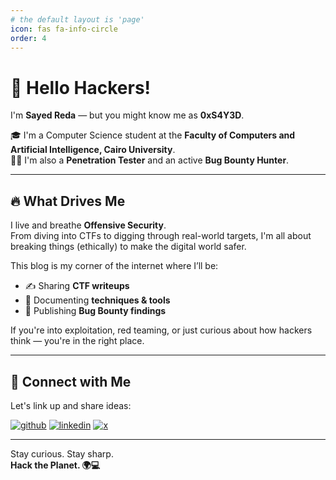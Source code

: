 ```yaml
---
# the default layout is 'page'
icon: fas fa-info-circle
order: 4
---
```


# 👋 Hello Hackers!

I'm **Sayed Reda** — but you might know me as **0xS4Y3D**.

🎓 I'm a Computer Science student at the **Faculty of Computers and Artificial Intelligence, Cairo University**.  
🕵️‍♂️ I'm also a **Penetration Tester** and an active **Bug Bounty Hunter**.

---

## 🔥 What Drives Me

I live and breathe **Offensive Security**.  
From diving into CTFs to digging through real-world targets, I'm all about breaking things (ethically) to make the digital world safer.

This blog is my corner of the internet where I’ll be:

- ✍️ Sharing **CTF writeups**
- 🧠 Documenting **techniques & tools**
- 🐞 Publishing **Bug Bounty findings**

If you're into exploitation, red teaming, or just curious about how hackers think — you're in the right place.

---

## 📡 Connect with Me

Let's link up and share ideas:

[<img src="https://img.shields.io/badge/-SayedReda1-black?style=flat&logo=github" alt="github">](https://github.com/SayedReda1) 
[<img src="https://img.shields.io/badge/-SayedReda1-blue?style=flat&logo=linkedin" alt="linkedin">](https://www.linkedin.com/in/sayedreda1/) 
[<img src="https://img.shields.io/badge/-SayedReda0-black?style=flat&logo=x" alt="x">](https://twitter.com/SayedReda0)

---

Stay curious. Stay sharp.  
**Hack the Planet. 🌍💻**
